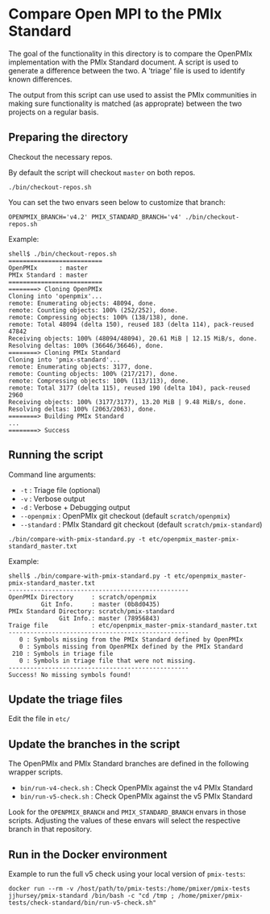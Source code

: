 # Compare Open MPI to the PMIx Standard

The goal of the functionality in this directory is to compare the OpenPMIx implementation with the PMIx Standard document. A script is used to generate a difference between the two. A 'triage' file is used to identify known differences.

The output from this script can use used to assist the PMIx communities in making sure functionality is matched (as approprate) between the two projects on a regular basis.

## Preparing the directory

Checkout the necessary repos.

By default the script will checkout `master` on both repos.
```shell
./bin/checkout-repos.sh
```

You can set the two envars seen below to customize that branch:
```shell
OPENPMIX_BRANCH='v4.2' PMIX_STANDARD_BRANCH='v4' ./bin/checkout-repos.sh
```

Example:
```shell
shell$ ./bin/checkout-repos.sh
==========================
OpenPMIx      : master
PMIx Standard : master
==========================
========> Cloning OpenPMIx
Cloning into 'openpmix'...
remote: Enumerating objects: 48094, done.
remote: Counting objects: 100% (252/252), done.
remote: Compressing objects: 100% (138/138), done.
remote: Total 48094 (delta 150), reused 183 (delta 114), pack-reused 47842
Receiving objects: 100% (48094/48094), 20.61 MiB | 12.15 MiB/s, done.
Resolving deltas: 100% (36646/36646), done.
========> Cloning PMIx Standard
Cloning into 'pmix-standard'...
remote: Enumerating objects: 3177, done.
remote: Counting objects: 100% (217/217), done.
remote: Compressing objects: 100% (113/113), done.
remote: Total 3177 (delta 115), reused 190 (delta 104), pack-reused 2960
Receiving objects: 100% (3177/3177), 13.20 MiB | 9.48 MiB/s, done.
Resolving deltas: 100% (2063/2063), done.
========> Building PMIx Standard
...
========> Success
```

## Running the script

Command line arguments:
 * `-t` : Triage file (optional)
 * `-v` : Verbose output
 * `-d` : Verbose + Debugging output
 * `--openpmix` : OpenPMIx git checkout (default `scratch/openpmix`)
 * `--standard` : PMIx Standard git checkout (default `scratch/pmix-standard`)

```shell
./bin/compare-with-pmix-standard.py -t etc/openpmix_master-pmix-standard_master.txt
```

Example:
```shell
shell$ ./bin/compare-with-pmix-standard.py -t etc/openpmix_master-pmix-standard_master.txt
--------------------------------------------------
OpenPMIx Directory     : scratch/openpmix
         Git Info.     : master (0b8d0435)
PMIx Standard Directory: scratch/pmix-standard
              Git Info.: master (78956843)
Traige file            : etc/openpmix_master-pmix-standard_master.txt
--------------------------------------------------
   0 : Symbols missing from the PMIx Standard defined by OpenPMIx
   0 : Symbols missing from OpenPMIx defined by the PMIx Standard
 210 : Symbols in triage file
   0 : Symbols in triage file that were not missing.
--------------------------------------------------
Success! No missing symbols found!
```

## Update the triage files

Edit the file in `etc/`

## Update the branches in the script

The OpenPMIx and PMIx Standard branches are defined in the following wrapper scripts.
 * `bin/run-v4-check.sh` : Check OpenPMIx against the v4 PMIx Standard
 * `bin/run-v5-check.sh` : Check OpenPMIx against the v5 PMIx Standard

Look for the `OPENPMIX_BRANCH` and `PMIX_STANDARD_BRANCH` envars in those scripts. Adjusting the values of these envars will select the respective branch in that repository.

## Run in the Docker environment

Example to run the full v5 check using your local version of `pmix-tests`:
```shell
docker run --rm -v /host/path/to/pmix-tests:/home/pmixer/pmix-tests jjhursey/pmix-standard /bin/bash -c "cd /tmp ; /home/pmixer/pmix-tests/check-standard/bin/run-v5-check.sh"
```

